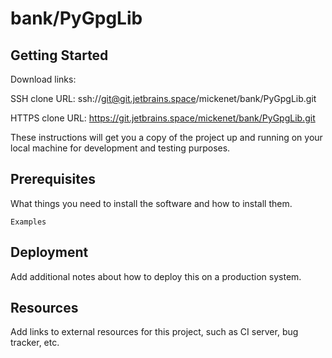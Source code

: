 # bank/PyGpgLib



## Getting Started

Download links:

SSH clone URL: ssh://git@git.jetbrains.space/mickenet/bank/PyGpgLib.git

HTTPS clone URL: https://git.jetbrains.space/mickenet/bank/PyGpgLib.git



These instructions will get you a copy of the project up and running on your local machine for development and testing purposes.

## Prerequisites

What things you need to install the software and how to install them.

```
Examples
```

## Deployment

Add additional notes about how to deploy this on a production system.

## Resources

Add links to external resources for this project, such as CI server, bug tracker, etc.
